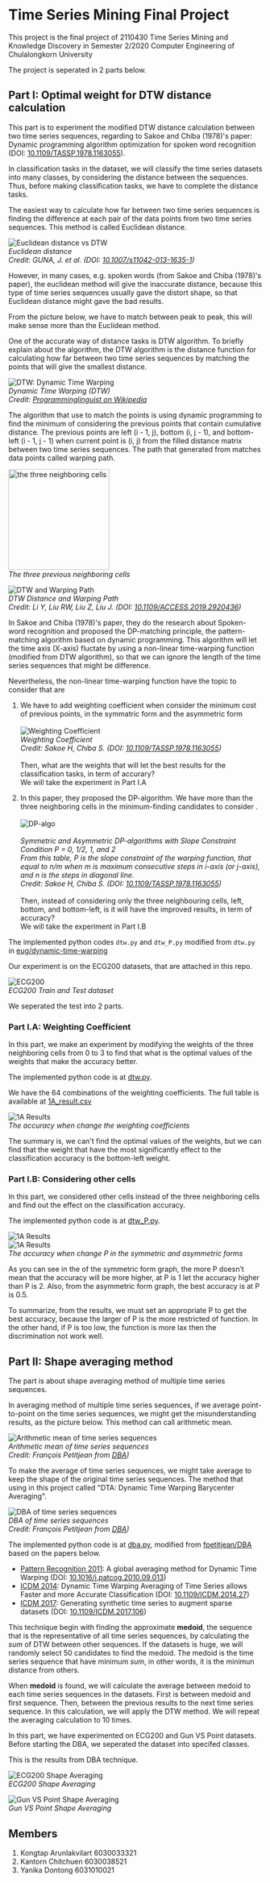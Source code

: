 # Time Series Mining Final Project

This project is the final project of 2110430 Time Series Mining and Knowledge Discovery in Semester 2/2020 Computer Engineering of Chulalongkorn University

The project is seperated in 2 parts below.

## Part I: Optimal weight for DTW distance calculation

This part is to experiment the modified DTW distance calculation between two time series sequences, regarding to Sakoe and Chiba (1978)'s paper: Dynamic programming algorithm optimization for spoken word recognition (DOI: [10.1109/TASSP.1978.1163055](https://doi.org/10.1109/TASSP.1978.1163055)).

In classification tasks in the dataset, we will classify the time series datasets into many classes, by considering the distance between the sequences. Thus, before making classification tasks, we have to complete the distance tasks.

The easiest way to calculate how far between two time series sequences is finding the difference at each pair of the data points from two time series sequences. This method is called Euclidean distance.

![Euclidean distance vs DTW](https://i.imgur.com/tfqoIFR.png)\
*Euclidean distance\
Credit: GUNA, J. et al. (DOI: [10.1007/s11042-013-1635-1](https://doi.org/10.1007/s11042-013-1635-1))*

However, in many cases, e.g. spoken words (from Sakoe and Chiba (1978)'s paper), the euclidean method will give the inaccurate distance, because this type of time series sequences usually gave the distort shape, so that Euclidean distance might gave the bad results. 

From the picture below, we have to match between peak to peak, this will make sense more than the Euclidean method.

One of the accurate way of distance tasks is DTW algorithm. To briefly explain about the algorithm, the DTW algorithm is the distance function for calculating how far between two time series sequences by matching the points that will give the smallest distance.

![DTW: Dynamic Time Warping](https://upload.wikimedia.org/wikipedia/commons/a/ab/Dynamic_time_warping.png)\
*Dynamic Time Warping (DTW)\
Credit: [Programminglinguist on Wikipedia](https://commons.wikimedia.org/wiki/File:Dynamic_time_warping.png)*

The algorithm that use to match the points is using dynamic programming to find the minimum of considering the previous points that contain cumulative distance. The previous points are left (i - 1, j), bottom (i, j - 1), and bottom-left (i - 1, j - 1) when current point is (i, j) from the filled distance matrix between two time series sequences. The path that generated from matches data points called warping path.

<img src="img/neighbors.png" alt="the three neighboring cells" width="200"/>\
*The three previous neighboring cells*

![DTW and Warping Path](https://i.imgur.com/9BDwWNw.png)\
*DTW Distance and Warping Path\
Credit: Li Y, Liu RW, Liu Z, Liu J. (DOI: [10.1109/ACCESS.2019.2920436](https://doi.org/10.1109/ACCESS.2019.2920436))*

In Sakoe and Chiba (1978)'s paper, they do the research about Spoken-word recognition and proposed the DP-matching principle, the pattern-matching algorithm based on dynamic programming. This algorithm will let the time axis (X-axis) fluctate by using a non-linear time-warping function (modified from DTW algorithm), so that we can ignore the length of the time series sequences that might be difference. 

Nevertheless, the non-linear time-warping function have the topic to consider that are

1. We have to add weighting coefficient when consider the minimum cost of previous points, in the symmatric form and the asymmetric form\
\
![Weighting Coefficient](img/weight.png)\
*Weighting Coefficient\
Credit: Sakoe H, Chiba S. (DOI: [10.1109/TASSP.1978.1163055](https://doi.org/10.1109/TASSP.1978.1163055))*\
\
Then, what are the weights that will let the best results for the classification tasks, in term of accurary?\
We will take the experiment in Part I.A

2. In this paper, they proposed the DP-algorithm. We have more than the three neighboring cells in the minimum-finding candidates to consider .\
\
![DP-algo](img/DP-algo.png)\
\
*Symmetric and Asymmetric DP-algorithms with Slope Constraint Condition P = 0, 1/2, 1, and 2\
From this table, P is the slope constraint of the warping function, that equal to n/m when m is maximum consecutive steps in i-axis (or j-axis), and n is the steps in diagonal line.\
Credit: Sakoe H, Chiba S. (DOI: [10.1109/TASSP.1978.1163055](https://doi.org/10.1109/TASSP.1978.1163055))*\
\
Then, instead of considering only the three neighbouring cells, left, bottom, and bottom-left, is it will have the improved results, in term of accuracy?\
We will take the experiment in Part I.B

The implemented python codes ```dtw.py``` and ```dtw_P.py``` modified from ```dtw.py``` in [eug/dynamic-time-warping](https://github.com/eug/dynamic-time-warping) 

Our experiment is on the ECG200 datasets, that are attached in this repo.

![ECG200](img/ECG200.png)\
*ECG200 Train and Test dataset*

We seperated the test into 2 parts.

### Part I.A: Weighting Coefficient  

In this part, we make an experiment by modifying the weights of the three neighboring cells from 0 to 3 to find that what is the optimal values of the weights that make the accuracy better.

The implemented python code is at [dtw.py](dtw.py).

We have the 64 combinations of the weighting coefficients. The full table is available at [1A_result.csv](1A_results.csv)

![1A Results](img/1A_result.png)\
*The accuracy when change the weighting coefficients*

The summary is, we can't find the optimal values of the weights, but we can find that the weight that have the most significantly effect to the classification accuracy is the bottom-left weight.

### Part I.B: Considering other cells

In this part, we considered other cells instead of the three neighboring cells and find out the effect on the classification accuracy.

The implemented python code is at [dtw_P.py](dtw_P.py).

![1A Results](img/1B_result_1.png)\
![1A Results](img/1B_result_2.png)\
*The accuracy when change P in the symmetric and asymmetric forms*

As you can see in the of the symmetric form graph, the more P doesn’t mean that the accuracy will be more higher, at P is 1 let the accuracy higher than P is 2. Also, from the asymmetric form graph, the best accuracy is at P is 0.5.

To summarize, from the results, we must set an appropriate P to get the best accuracy, because the larger of P is the more restricted of function. In the other hand, if P is too low, the function is more lax then the discrimination not work well.

## Part II: Shape averaging method

The part is about shape averaging method of multiple time series sequences.

In averaging method of multiple time series sequences, if we average point-to-point on the time series sequences, we might get the misunderstanding results, as the picture below. This method can call arithmetic mean.

![Arithmetic mean of time series sequences](https://raw.githubusercontent.com/fpetitjean/DBA/master/images/arithmetic.png)\
*Arithmetic mean of time series sequences\
Credit: François Petitjean from [DBA](https://github.com/fpetitjean/DBA))*

To make the average of time series sequences, we might take average to keep the shape of the original time series sequences. The method that using in this project called "DTA: Dynamic Time Warping Barycenter Averaging".

![DBA of time series sequences](https://raw.githubusercontent.com/fpetitjean/DBA/master/images/DBA.png)\
*DBA of time series sequences\
Credit: François Petitjean from [DBA](https://github.com/fpetitjean/DBA))*

The implemented python code is at [dba.py](dba.py), modified from [fpetitjean/DBA](https://github.com/fpetitjean/DBA) based on the papers below.
* [Pattern Recognition 2011](http://francois-petitjean.com/Research/Petitjean2011-PR.pdf): A global averaging method for Dynamic Time Warping 
(DOI: [10.1016/j.patcog.2010.09.013](https://doi.org/10.1016/j.patcog.2010.09.013))
* [ICDM 2014](http://francois-petitjean.com/Research/Petitjean2014-ICDM-DTW.pdf): Dynamic Time Warping Averaging of Time Series allows Faster and more Accurate Classification
(DOI: [10.1109/ICDM.2014.27](https://doi.org/10.1109/ICDM.2014.27))
* [ICDM 2017](http://francois-petitjean.com/Research/ForestierPetitjean2017-ICDM.pdf): Generating synthetic time series to augment sparse datasets
(DOI: [10.1109/ICDM.2017.106](https://doi.org/10.1109/ICDM.2017.106))

This technique begin with finding the approximate **medoid**, the sequence that is the representative of all time series sequences, by calculating the *sum* of DTW between other sequences. If the datasets is huge, we will randomly select 50 candidates to find the medoid. The medoid is the time series sequence that have minimum *sum*, in other words, it is the minimun distance from others.

When **medoid** is found, we will calculate the average between medoid to each time series sequences in the datasets. First is between medoid and first sequence. Then, between the previous results to the next time series sequence. In this calculation, we will apply the DTW method. We will repeat the averaging calculation to 10 times.

In this part, we have experimented on ECG200 and Gun VS Point datasets. Before starting the DBA, we seperated the dataset into specifed classes.

This is the results from DBA technique.

![ECG200 Shape Averaging](img/2_ECG.png)\
*ECG200 Shape Averaging*

![Gun VS Point Shape Averaging](img/2_Gun_Point.png)\
*Gun VS Point Shape Averaging*

## Members
1. Kongtap Arunlakvilart 6030033321
2. Kantorn Chitchuen 6030038521
3. Yanika Dontong 6031010021
